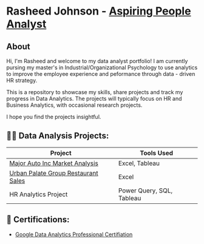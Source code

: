 <h1>Rasheed Johnson - <a href="[www.linkedin.com/in/rasheed-johnson-a30947260](https://www.linkedin.com/in/rasheed-johnson-a30947260/)"> Aspiring People Analyst</a>

<h2>About</h2>  

 Hi, I'm Rasheed and welcome to my data analyst portfolio! I am currently pursing my master's in Industrial/Organizational Psychology to use analytics to improve the employee experience and peformance through data - driven HR strategy. 

This is a repository to showcase my skills, share projects and track my progress in Data Analytics. The projects will typically focus on HR and Business Analytics, with occasional research projects.

I hope you find the projects insightful.

<h2>👨‍💻 Data Analysis Projects:</h2>

| Project | Tools Used |
|--------------|------------|
|<a href="https://github.com/Mun-eo/Major-Auto-Inc-Market-Analysis">Major Auto Inc Market Analysis| Excel, Tableau |
| <a href="https://github.com/Mun-eo/Urban-Palate-Group-Restaurant-Sales-Analysis">Urban Palate Group Restaurant Sales  | Excel |
| HR Analytics Project | Power Query, SQL, Tableau |

<h2> 📑 Certifications:</h2>

 - <a href="https://www.credly.com/badges/e397c830-9e45-4770-a4f6-6f3ea15d4e11/linked_in_profile"> Google Data Analytics Professional Certifiation</a>
